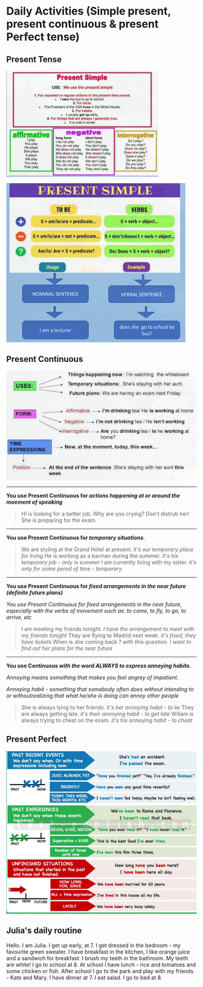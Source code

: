 # Daily Activities (Simple present, present continuous & present Perfect tense)

## Present Tense

![Present Tense](./img/present-tense.png)

![Present Tense](./img/present-tense1.png)

## Present Continuous

![Present Continuous](./img/present-continuous.png)

---

**You use Present Continuous for _actions happening at or around the moement of speaking_**

> Hi is looking for a better job.
> Why are you crying?
> Don't distrub her! She is preparing for the exam.

---

**You use Present Continuous for _temporary situations_**.

> We are styling at the Grand Hotel at present. _it's our temporary place for living_
> He is working as a barman during the summer. _it's his temporary job - only is summer_
> I am currently living with my sister. _it's only for some perod of time - temporary_

---

**You use Present Continuous for _fixed arrangements in the near future (definite future plans)_**

_You use Present Continuous for fixed arrangements in the near future, especially with the verbs of movement such as: to come, to fly, to go, to arrive, etc_

> I am meeting my friends tonight. _I have the arrangement to meet with my friends tonight_
> They are flying to Madrid next week. _it's fixed, they have tickets_
> When is she coming back ? _with this question. I want to find out her plans for the near future_

---

**You use Continuous _with the word ALWAYS to express annoying habits._**

_Annoying means something that makes you feel angrey of impatient._

_Annoying habit - something that somebody often does without intending to or withoutrealizing that what he/she is doing can annoy other people_

> She is always lying to her friends. _it's her annoying habit - to lie_
> They are always getting late. _it's their annoying habit - to get late_
> Wiliam is always trying to cheat on the exam. _it's his annoying habit - to cheat_

## Present Perfect

![Present Perfect](./img/present-perfect.png)

## Julia's daily routine

Hello. I am Julia. I get up early, at 7. I get dressed in the bedroom - my favourite green sweater. I have breakfast in the kitchen, I like orange juice and a sandwich for breakfast. I brush my teeth in the bathroom. My teeth are white! I go to school at 8. At school I have lunch - rice and tomatoes and some chicken or fish. After school I go to the park and play with my friends - Kate and Mary. I have dinner at 7. I eat salad. I go to bed at 8.
